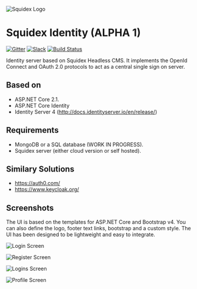 ![Squidex Logo](https://raw.githubusercontent.com/Squidex/squidex/master/media/logo-wide.png "Squidex")

# Squidex Identity (ALPHA 1)

[![Gitter](https://img.shields.io/gitter/room/nwjs/nw.js.svg?style=square)](https://gitter.im/squidex-cms/Lobby) [![Slack](https://img.shields.io/badge/chat-on_slack-E01765.svg?style=square)](https://squidex-slack.herokuapp.com/) [![Build Status](http://build.squidex.io/api/badges/Squidex/squidex-identity/status.svg)](http://build.squidex.io/Squidex/squidex-identity)

Identity server based on Squidex Headless CMS. It implements the OpenId Connect and OAuth 2.0 protocols to act as a central single sign on server.

## Based on

* ASP.NET Core 2.1.
* ASP.NET Core Identity
* Identity Server 4 (http://docs.identityserver.io/en/release/)

## Requirements

* MongoDB or a SQL database (WORK IN PROGRESS).
* Squidex server (either cloud version or self hosted).

## Similary Solutions

* https://auth0.com/
* https://www.keycloak.org/

## Screenshots

The UI is based on the templates for ASP.NET Core and Bootstrap v4. You can also define the logo, footer text links, bootstrap and a custom style. The UI has been designed to be lightweight and easy to integrate.

![Login Screen](https://raw.githubusercontent.com/Squidex/squidex-identity/master/screenshots/screenshot-01.png "Login Screen")

![Register Screen](https://raw.githubusercontent.com/Squidex/squidex-identity/master/screenshots/screenshot-02.png "Register Screen")

![Logins Screen](https://raw.githubusercontent.com/Squidex/squidex-identity/master/screenshots/screenshot-03.png "Logins Screen")

![Profile Screen](https://raw.githubusercontent.com/Squidex/squidex-identity/master/screenshots/screenshot-04.png "Profile Screen")